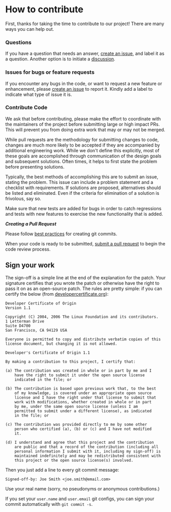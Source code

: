 # How to contribute

First, thanks for taking the time to contribute to our project! There are many ways you can help out.

### Questions

If you have a question that needs an answer, [create an issue](https://help.github.com/articles/creating-an-issue/), and label it as a question.
Another option is to initiate a [discussion](https://github.com/AthenZ/athenz/discussions).

### Issues for bugs or feature requests

If you encounter any bugs in the code, or want to request a new feature or enhancement, please [create an issue](https://help.github.com/articles/creating-an-issue/) to report it. Kindly add a label to indicate what type of issue it is.

### Contribute Code

We ask that before contributing, please make the effort to coordinate with the maintainers of the project before submitting large or high 
impact PRs. This will prevent you from doing extra work that may or may not be merged.

While pull requests are the methodology for submitting changes to code, changes are much more likely to be accepted if they are accompanied by
additional engineering work. While we don't define this explicitly, most of these goals are accomplished through communication of the design 
goals and subsequent solutions. Often times, it helps to first state the problem before presenting solutions.

Typically, the best methods of accomplishing this are to submit an issue, stating the problem. This issue can include a problem statement and a
checklist with requirements. If solutions are proposed, alternatives should be listed and eliminated. Even if the criteria for elimination of 
a solution is frivolous, say so.

Make sure that new tests are added for bugs in order to catch regressions and tests with new features to exercise the new functionality that 
is added.

***Creating a Pull Request***

Please follow [best practices](https://github.com/trein/dev-best-practices/wiki/Git-Commit-Best-Practices) for creating git commits.

When your code is ready to be submitted, [submit a pull request](https://help.github.com/articles/creating-a-pull-request/) to begin the code review process.

## Sign your work

The sign-off is a simple line at the end of the explanation for the patch. Your
signature certifies that you wrote the patch or otherwise have the right to pass
it on as an open-source patch. The rules are pretty simple: if you can certify
the below (from [developercertificate.org](http://developercertificate.org/)):

```
Developer Certificate of Origin
Version 1.1

Copyright (C) 2004, 2006 The Linux Foundation and its contributors.
1 Letterman Drive
Suite D4700
San Francisco, CA 94129 USA

Everyone is permitted to copy and distribute verbatim copies of this
license document, but changing it is not allowed.

Developer's Certificate of Origin 1.1

By making a contribution to this project, I certify that:

(a) The contribution was created in whole or in part by me and I
    have the right to submit it under the open source license
    indicated in the file; or

(b) The contribution is based upon previous work that, to the best
    of my knowledge, is covered under an appropriate open source
    license and I have the right under that license to submit that
    work with modifications, whether created in whole or in part
    by me, under the same open source license (unless I am
    permitted to submit under a different license), as indicated
    in the file; or

(c) The contribution was provided directly to me by some other
    person who certified (a), (b) or (c) and I have not modified
    it.

(d) I understand and agree that this project and the contribution
    are public and that a record of the contribution (including all
    personal information I submit with it, including my sign-off) is
    maintained indefinitely and may be redistributed consistent with
    this project or the open source license(s) involved.
```

Then you just add a line to every git commit message:

    Signed-off-by: Joe Smith <joe.smith@email.com>

Use your real name (sorry, no pseudonyms or anonymous contributions.)

If you set your `user.name` and `user.email` git configs, you can sign your
commit automatically with `git commit -s`.
